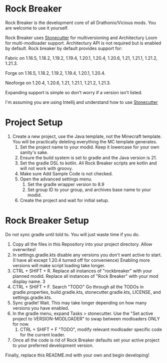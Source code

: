 # Rock Breaker
Rock Breaker is the development core of all Drathonix/Vicious mods. You are welcome to use it yourself.

Rock Breaker uses [Stonecutter](https://stonecutter.kikugie.dev/stonecutter/introduction) for multiversioning and Architectury Loom for multi-modloader support. Architectury API is not required but is enabled by default. Rock breaker by default provides support for:

Fabric on 1.16.5, 1.18.2, 1.19.2, 1.19.4, 1.20.1, 1.20.4, 1.20.6, 1.21, 1.21.1, 1.21.2, 1.21.3.

Forge on 1.16.5, 1.18.2, 1.19.2, 1.19.4, 1.20.1, 1.20.4.

Neoforge on 1.20.4, 1.20.6, 1.21, 1.21.1, 1.21.2, 1.21.3.

Expanding support is simple so don't worry if a version isn't listed.

I'm assuming you are using Intellij and understand how to use [Stonecutter](https://stonecutter.kikugie.dev/stonecutter/introduction)

# Project Setup
1. Create a new project, use the Java template, not the Minecraft template. You will be practically deleting everything the MC template generates.
   1. Set the project name to your modid. Keep it lowercase for your own sanity's sake.
   2. Ensure the build system is set to gradle and the Java version is 21.
   3. Set the gradle DSL to kotlin. All Rock Breaker scripts are kotlin and will not work with groovy.
   4. Make sure Add Sample Code is not checked.
   5. Open the advanced settings menu. 
      1. Set the gradle wrapper version to 8.9
      2. Set group ID to your group, and archives base name to your modid.
   6. Create the project and wait for initial setup.
# Rock Breaker Setup
Do not sync gradle until told to. You will just waste time if you do.

1. Copy all the files in this Repository into your project directory. Allow overwrites!
2. In settings.gradle.kts disable any versions you don't want active to start. (I have all except 1.20.4 turned off for convenience) Enabling more versions will make script loading take longer.
3. CTRL + SHIFT + R. Replace all instances of "rockbreaker" with your planned modid. Replace all instances of "Rock Breaker" with your mod display name. 3
4. CTRL + SHIFT + F. Search "TODO" Go through all the TODOs in gradle.properties, build.gradle.kts, stonecutter.gradle.kts, LICENSE, and settings.gradle.kts.
5. Sync gradle! Wait. This may take longer depending on how many versions you have enabled.
6. In the gradle menu, expand Tasks > stonecutter. Use the "Set active project to VERSION-MODLOADER" to swap between modloaders ONLY for now.
   1. CTRL + SHIFT + F "TODO", modify relevant modloader specific code for the current loader.
7. Once all the code is rid of Rock Breaker defaults set your active project to your preferred development version.

Finally, replace this README.md with your own and begin developing!
